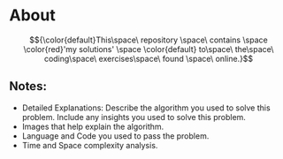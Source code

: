 # About
$${\color{default}This\space\ repository \space\  contains \space \color{red}'my solutions' \space \color{default} to\space\  the\space\  coding\space\  exercises\space\  found \space\ online.}$$

## Notes:
- Detailed Explanations: Describe the algorithm you used to solve this problem. Include any insights you used to solve this problem.
- Images that help explain the algorithm.
- Language and Code you used to pass the problem.
- Time and Space complexity analysis.

